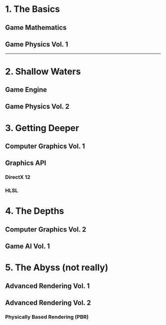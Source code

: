 # 1. The Basics

## Game Mathematics

## Game Physics Vol. 1

---

# 2. Shallow Waters

## Game Engine

## Game Physics Vol. 2

# 3. Getting Deeper

## Computer Graphics Vol. 1 

## Graphics API

### DirectX 12

### HLSL

# 4. The Depths

## Computer Graphics Vol. 2

## Game AI Vol. 1

# 5. The Abyss (not really)

## Advanced Rendering Vol. 1

## Advanced Rendering Vol. 2

### Physically Based Rendering (PBR) 